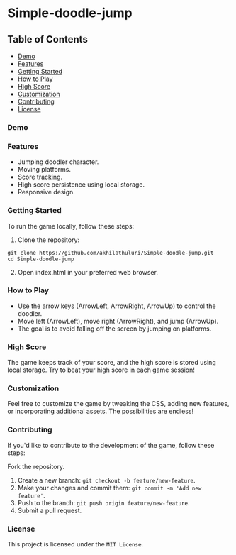 # Simple-doodle-jump

## Table of Contents

- [Demo](#Demo)
- [Features](#Features)
- [Getting Started](#GettingStarted)
- [How to Play](#HowtoPlay)
- [High Score](#HighScore)
- [Customization](#Customization)
- [Contributing](#Contributing)
- [License](#license)

### Demo

### Features

- Jumping doodler character.
- Moving platforms.
- Score tracking.
- High score persistence using local storage.
- Responsive design.

### Getting Started
To run the game locally, follow these steps:

1. Clone the repository:
```
git clone https://github.com/akhilathuluri/Simple-doodle-jump.git
cd Simple-doodle-jump
```
2. Open index.html in your preferred web browser.

### How to Play
- Use the arrow keys (ArrowLeft, ArrowRight, ArrowUp) to control the doodler.
- Move left (ArrowLeft), move right (ArrowRight), and jump (ArrowUp).
- The goal is to avoid falling off the screen by jumping on platforms.

### High Score
The game keeps track of your score, and the high score is stored using local storage. Try to beat your high score in each game session!

### Customization
Feel free to customize the game by tweaking the CSS, adding new features, or incorporating additional assets. The possibilities are endless!

### Contributing
If you'd like to contribute to the development of the game, follow these steps:

Fork the repository.
1. Create a new branch: `git checkout -b feature/new-feature`.
2. Make your changes and commit them: `git commit -m 'Add new feature'`.
3. Push to the branch: `git push origin feature/new-feature`.
4. Submit a pull request.

### License
This project is licensed under the `MIT License`.
